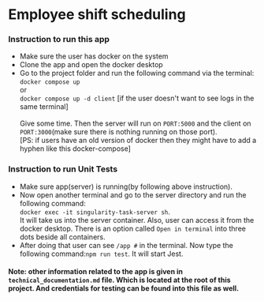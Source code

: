 # Employee shift scheduling

### Instruction to run this app
- Make sure the user has docker on the system
- Clone the app and open the docker desktop
- Go to the project folder and run the following command via the terminal: <br/>
  `docker compose up` <br/>
  or <br/>
  `docker compose up -d client` [if the user doesn't want to see logs in the same terminal] <br/>
  <br/>
  Give some time. Then the server will run on `PORT:5000` and the client on `PORT:3000`(make sure there is nothing running on those port).
  <br/> [PS: if users have an old version of docker then they might have to add a hyphen like this docker-compose]
  

### Instruction to run Unit Tests
- Make sure app(server) is running(by following above instruction).
- Now open another terminal and go to the server directory and run the following command:<br/>
  `docker exec -it singularity-task-server sh`.
  <br/> It will take us into the server container. Also, user can access it from the docker desktop. There is an option called `Open in terminal` into three dots beside all containers.
- After doing that user can see `/app #` in the terminal. Now type the following command:`npm run test`. It will start Jest.

#### Note: other information related to the app is given in `technical_documentation.md` file. Which is located at the root of this project. And credentials for testing can be found into this file as well.
